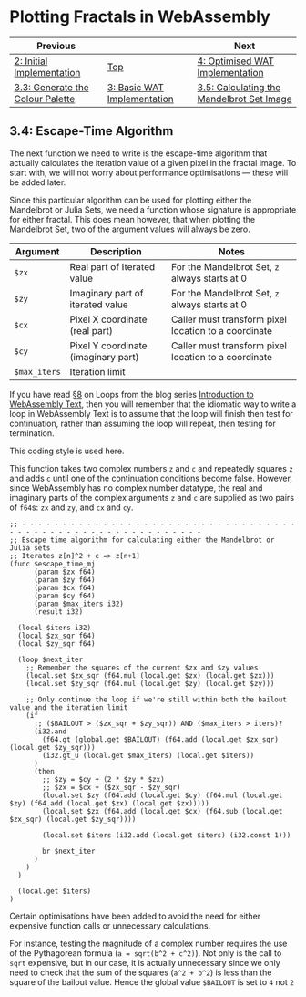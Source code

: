 # Plotting Fractals in WebAssembly

| Previous | | Next
|---|---|---
| [2: Initial Implementation](../../02%20Initial%20Implementation/) | [Top](/chriswhealy/plotting-fractals-in-webassembly) | [4: Optimised WAT Implementation](../../04%20WAT%20Optimised%20Implementation/)
| [3.3: Generate the Colour Palette](../03/) | [3: Basic WAT Implementation](../) | [3.5: Calculating the Mandelbrot Set Image](../05/)

## 3.4: Escape-Time Algorithm

The next function we need to write is the escape-time algorithm that actually calculates the iteration value of a given pixel in the fractal image.  To start with, we will not worry about performance optimisations &mdash; these will be added later.

Since this particular algorithm can be used for plotting either the Mandelbrot or Julia Sets, we need a function whose signature is appropriate for either fractal.  This does mean however, that when plotting the Mandelbrot Set, two of the argument values will always be zero.

| Argument | Description | Notes
|---|---|---
| `$zx` | Real part of Iterated value | For the Mandelbrot Set, `z` always starts at 0
| `$zy` | Imaginary part of iterated value | For the Mandelbrot Set, `z` always starts at 0
| `$cx` | Pixel X coordinate (real part) | Caller must transform pixel location to a coordinate
| `$cy` | Pixel Y coordinate (imaginary part) | Caller must transform pixel location to a coordinate
| `$max_iters` | Iteration limit |

If you have read [§8](../../../Introduction%20to%20WebAssembly%20Text/08/) on Loops from the blog series [Introduction to WebAssembly Text](../../../Introduction%20to%20WebAssembly%20Text/), then you will remember that the idiomatic way to write a loop in WebAssembly Text is to assume that the loop will finish then test for continuation, rather than assuming the loop will repeat, then testing for termination.

This coding style is used here.

This function takes two complex numbers `z` and `c` and repeatedly squares `z` and adds `c` until one of the continuation conditions become false.  However, since WebAssembly has no complex number datatype, the real and imaginary parts of the complex arguments `z` and `c` are supplied as two pairs of `f64`s: `zx` and `zy`, and `cx` and `cy`.

```wast
;; - - - - - - - - - - - - - - - - - - - - - - - - - - - - - - - - - - - - - - - - - - - - - - - - - - - - - - - - - -
;; Escape time algorithm for calculating either the Mandelbrot or Julia sets
;; Iterates z[n]^2 + c => z[n+1]
(func $escape_time_mj
      (param $zx f64)
      (param $zy f64)
      (param $cx f64)
      (param $cy f64)
      (param $max_iters i32)
      (result i32)

  (local $iters i32)
  (local $zx_sqr f64)
  (local $zy_sqr f64)

  (loop $next_iter
    ;; Remember the squares of the current $zx and $zy values
    (local.set $zx_sqr (f64.mul (local.get $zx) (local.get $zx)))
    (local.set $zy_sqr (f64.mul (local.get $zy) (local.get $zy)))

    ;; Only continue the loop if we're still within both the bailout value and the iteration limit
    (if
      ;; ($BAILOUT > ($zx_sqr + $zy_sqr)) AND ($max_iters > iters)?
      (i32.and
        (f64.gt (global.get $BAILOUT) (f64.add (local.get $zx_sqr) (local.get $zy_sqr)))
        (i32.gt_u (local.get $max_iters) (local.get $iters))
      )
      (then
        ;; $zy = $cy + (2 * $zy * $zx)
        ;; $zx = $cx + ($zx_sqr - $zy_sqr)
        (local.set $zy (f64.add (local.get $cy) (f64.mul (local.get $zy) (f64.add (local.get $zx) (local.get $zx)))))
        (local.set $zx (f64.add (local.get $cx) (f64.sub (local.get $zx_sqr) (local.get $zy_sqr))))

        (local.set $iters (i32.add (local.get $iters) (i32.const 1)))

        br $next_iter
      )
    )
  )

  (local.get $iters)
)
```

Certain optimisations have been added to avoid the need for either expensive function calls or unnecessary calculations.

For instance, testing the magnitude of a complex number requires the use of the Pythagorean formula (`a = sqrt(b^2 + c^2)`).  Not only is the call to `sqrt` expensive, but in our case, it is actually unnecessary since we only need to check that the sum of the squares (`a^2 + b^2`) is less than the square of the bailout value.  Hence the global value `$BAILOUT` is set to `4` not `2`
